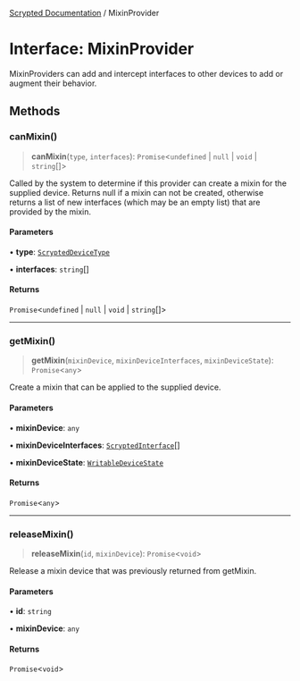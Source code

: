 [Scrypted Documentation](../globals.md) / MixinProvider

# Interface: MixinProvider

MixinProviders can add and intercept interfaces to other devices to add or augment their behavior.

## Methods

### canMixin()

> **canMixin**(`type`, `interfaces`): `Promise`\<`undefined` \| `null` \| `void` \| `string`[]\>

Called by the system to determine if this provider can create a mixin for the supplied device. Returns null if a mixin can not be created, otherwise returns a list of new interfaces (which may be an empty list) that are provided by the mixin.

#### Parameters

• **type**: [`ScryptedDeviceType`](../enumerations/ScryptedDeviceType.md)

• **interfaces**: `string`[]

#### Returns

`Promise`\<`undefined` \| `null` \| `void` \| `string`[]\>

***

### getMixin()

> **getMixin**(`mixinDevice`, `mixinDeviceInterfaces`, `mixinDeviceState`): `Promise`\<`any`\>

Create a mixin that can be applied to the supplied device.

#### Parameters

• **mixinDevice**: `any`

• **mixinDeviceInterfaces**: [`ScryptedInterface`](../enumerations/ScryptedInterface.md)[]

• **mixinDeviceState**: [`WritableDeviceState`](WritableDeviceState.md)

#### Returns

`Promise`\<`any`\>

***

### releaseMixin()

> **releaseMixin**(`id`, `mixinDevice`): `Promise`\<`void`\>

Release a mixin device that was previously returned from getMixin.

#### Parameters

• **id**: `string`

• **mixinDevice**: `any`

#### Returns

`Promise`\<`void`\>
